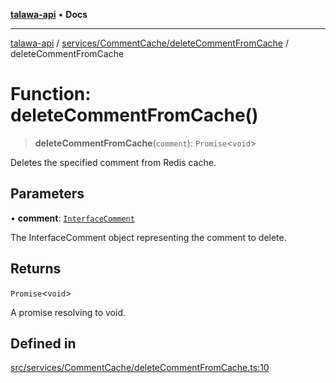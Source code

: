 [**talawa-api**](../../../../README.md) • **Docs**

***

[talawa-api](../../../../modules.md) / [services/CommentCache/deleteCommentFromCache](../README.md) / deleteCommentFromCache

# Function: deleteCommentFromCache()

> **deleteCommentFromCache**(`comment`): `Promise`\<`void`\>

Deletes the specified comment from Redis cache.

## Parameters

• **comment**: [`InterfaceComment`](../../../../models/Comment/interfaces/InterfaceComment.md)

The InterfaceComment object representing the comment to delete.

## Returns

`Promise`\<`void`\>

A promise resolving to void.

## Defined in

[src/services/CommentCache/deleteCommentFromCache.ts:10](https://github.com/PalisadoesFoundation/talawa-api/blob/6712e9940a5702665afc506fa9f6e9d7e1dc7991/src/services/CommentCache/deleteCommentFromCache.ts#L10)
